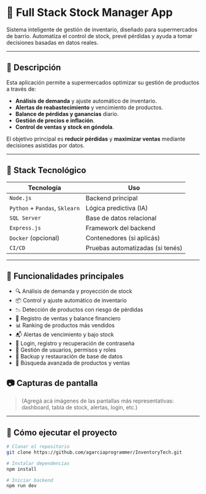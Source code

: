# 🧠 Full Stack Stock Manager App

Sistema inteligente de gestión de inventario, diseñado para supermercados de barrio. Automatiza el control de stock, prevé pérdidas y ayuda a tomar decisiones basadas en datos reales.

---

## 🧾 Descripción

Esta aplicación permite a supermercados optimizar su gestión de productos a través de:
- **Análisis de demanda** y ajuste automático de inventario.
- **Alertas de reabastecimiento** y vencimiento de productos.
- **Balance de pérdidas y ganancias** diario.
- **Gestión de precios e inflación**.
- **Control de ventas y stock en góndola**.

El objetivo principal es **reducir pérdidas** y **maximizar ventas** mediante decisiones asistidas por datos.

---

## 🧩 Stack Tecnológico

| Tecnología     | Uso                                   |
|----------------|-------------------------------------  |
| `Node.js`      | Backend principal                     |
| `Python` + `Pandas`, `Sklearn` | Lógica predictiva (IA)|
| `SQL Server`   | Base de datos relacional              |
| `Express.js`   | Framework del backend                 |
| `Docker` (opcional) | Contenedores (si aplicás)        |
| `CI/CD`        | Pruebas automatizadas (si tenés)      |

---

## 🧪 Funcionalidades principales

- 🔍 Análisis de demanda y proyección de stock
- 📦 Control y ajuste automático de inventario
- 📉 Detección de productos con riesgo de pérdidas
- 🧾 Registro de ventas y balance financiero
- 📊 Ranking de productos más vendidos
- 📬 Alertas de vencimiento y bajo stock
- 🔐 Login, registro y recuperación de contraseña
- 👥 Gestión de usuarios, permisos y roles
- 📁 Backup y restauración de base de datos
- 🔎 Búsqueda avanzada de productos y ventas


## 📷 Capturas de pantalla

> (Agregá acá imágenes de las pantallas más representativas: dashboard, tabla de stock, alertas, login, etc.)

---

## 🚀 Cómo ejecutar el proyecto

```bash
# Clonar el repositorio
git clone https://github.com/agarciaprogrammer/InventoryTech.git

# Instalar dependencias
npm install

# Iniciar backend
npm run dev

